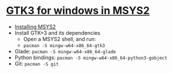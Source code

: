 # [GTK3 for windows in MSYS2](https://www.gtk.org/download/windows.php)

+ [Installing MSYS2](http://www.msys2.org/)
+ Install GTK+3 and its dependencies
  + Open a MSYS2 shell, and run:
  + `pacman -S mingw-w64-x86_64-gtk3`
+ Glade: `pacman -S mingw-w64-x86_64-glade`
+ Python bindings: `pacman -S mingw-w64-x86_64-python3-gobject`
+ Git: `pacman -S git`
